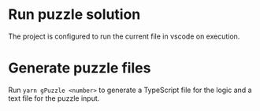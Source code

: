 # Run puzzle solution

The project is configured to run the current file in vscode on execution.

# Generate puzzle files

Run `yarn gPuzzle <number>` to generate a TypeScript file for the logic and a text file for the puzzle input.
